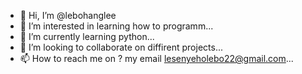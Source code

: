 - 👋 Hi, I’m @lebohanglee
- 👀 I’m interested in learning how to programm...
- 🌱 I’m currently learning python...
- 💞️ I’m looking to collaborate on diffirent projects...
- 📫 How to reach me on ? my email lesenyeholebo22@gmail.com...

<!---
lebohanglee/lebohanglee is a ✨ special ✨ repository because its `README.md` (this file) appears on your GitHub profile.
You can click the Preview link to take a look at your changes.
--->
